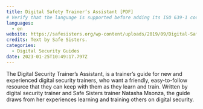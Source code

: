 ```yaml
---
title: Digital Safety Trainer’s Assistant [PDF]
# Verify that the language is supported before adding its ISO 639-1 code here. without the country code, i.e. ms instead of ms_MY.
languages:
  - en
website: https://safesisters.org/wp-content/uploads/2019/09/Digital-Safety-Trainers-Assistant-smaller.pdf
credits: Text by Safe Sisters.
categories:
  - Digital Security Guides
date: 2023-01-25T10:49:17.797Z
---
```

The Digital Security Trainer’s Assistant, is a trainer’s guide for new and experienced digital security trainers, who want a friendly, easy-to-follow resource that they can keep with them as they learn and train. Written by digital security trainer and Safe Sisters trainer Natasha Msonza, the guide draws from her experiences learning and training others on digital security.